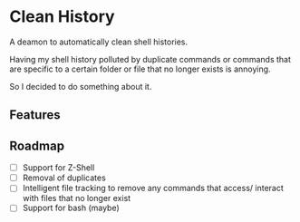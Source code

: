 # Clean History

A deamon to automatically clean shell histories.

Having my shell history polluted by duplicate commands
or commands that are specific to a certain folder or file
that no longer exists is annoying.

So I decided to do something about it.

## Features


## Roadmap

- [ ] Support for Z-Shell
- [ ] Removal of duplicates
- [ ] Intelligent file tracking to remove any commands that access/
      interact with files that no longer exist
- [ ] Support for bash (maybe)
